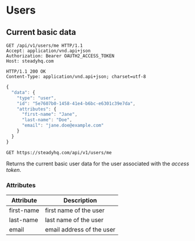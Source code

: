 # Users
## Current basic data
```http
GET /api/v1/users/me HTTP/1.1
Accept: application/vnd.api+json
Authorization: Bearer OAUTH2_ACCESS_TOKEN
Host: steadyhq.com
```
```http
HTTP/1.1 200 OK
Content-Type: application/vnd.api+json; charset=utf-8
```
```javascript
{ 
  "data": {
    "type": "user",
    "id": "5e7607b0-1458-41e4-b6bc-e6301c39e7da",
    "attributes": {
      "first-name": "Jane",
      "last-name": "Doe",
      "email": "jane.doe@example.com"
    }
  }
}
```

`GET https://steadyhq.com/api/v1/users/me`

Returns the current basic user data for the user associated with the *access token*.

### Attributes
Attribute | Description
--------- | -----------
first-name | first name of the user
last-name | last name of the user
email | email address of the user

